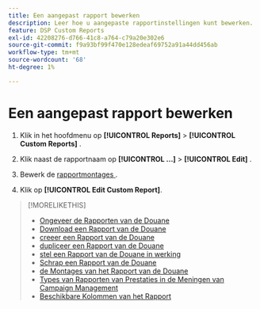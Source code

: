 ```yaml
---
title: Een aangepast rapport bewerken
description: Leer hoe u aangepaste rapportinstellingen kunt bewerken.
feature: DSP Custom Reports
exl-id: 42208276-d766-41c8-a764-c79a20e302e6
source-git-commit: f9a93bf99f470e128edeaf69752a91a44dd456ab
workflow-type: tm+mt
source-wordcount: '68'
ht-degree: 1%

---
```


# Een aangepast rapport bewerken

1. Klik in het hoofdmenu op **[!UICONTROL Reports]** > **[!UICONTROL Custom Reports]** .

1. Klik naast de rapportnaam op **[!UICONTROL ...]** > **[!UICONTROL Edit]** .

1. Bewerk de [ rapportmontages ](/help/dsp/reports/report-settings.md).

1. Klik op **[!UICONTROL Edit Custom Report]**.

>[!MORELIKETHIS]
>
>* [ Ongeveer de Rapporten van de Douane ](/help/dsp/reports/report-about.md)
>* [ Download een Rapport van de Douane ](/help/dsp/reports/report-download.md)
>* [ creeer een Rapport van de Douane ](/help/dsp/reports/report-create.md)
>* [ dupliceer een Rapport van de Douane ](/help/dsp/reports/report-copy.md)
>* [ stel een Rapport van de Douane in werking ](/help/dsp/reports/report-run-now.md)
>* [ Schrap een Rapport van de Douane ](/help/dsp/reports/report-delete.md)
>* [ de Montages van het Rapport van de Douane ](/help/dsp/reports/report-settings.md)
>* [ Types van Rapporten van Prestaties in de Meningen van Campaign Management ](/help/dsp/campaign-management/reports/campaign-reports-about.md)
>* [ Beschikbare Kolommen van het Rapport ](/help/dsp/reports/report-columns.md)
